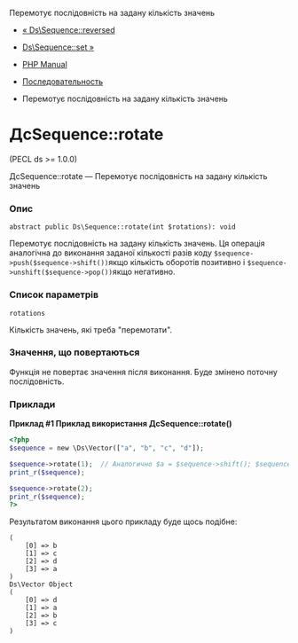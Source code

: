 Перемотує послідовність на задану кількість значень

-   [« Ds\\Sequence::reversed](ds-sequence.reversed.html)
    
-   [Ds\\Sequence::set »](ds-sequence.set.html)
    
-   [PHP Manual](index.html)
    
-   [Последовательность](class.ds-sequence.html)
    
-   Перемотує послідовність на задану кількість значень
    

# ДсSequence::rotate

(PECL ds >= 1.0.0)

ДсSequence::rotate — Перемотує послідовність на задану кількість значень

### Опис

```methodsynopsis
abstract public Ds\Sequence::rotate(int $rotations): void
```

Перемотує послідовність на задану кількість значень. Ця операція аналогічна до виконання заданої кількості разів коду `$sequence->push($sequence->shift())`якщо кількість оборотів позитивно і `$sequence->unshift($sequence->pop())`якщо негативно.

### Список параметрів

`rotations`

Кількість значень, які треба "перемотати".

### Значення, що повертаються

Функція не повертає значення після виконання. Буде змінено поточну послідовність.

### Приклади

**Приклад #1 Приклад використання **ДсSequence::rotate()****

```php
<?php
$sequence = new \Ds\Vector(["a", "b", "c", "d"]);

$sequence->rotate(1);  // Аналогично $a = $sequence->shift(); $sequence->push($a);
print_r($sequence);

$sequence->rotate(2);
print_r($sequence);
?>
```

Результатом виконання цього прикладу буде щось подібне:

```
(
    [0] => b
    [1] => c
    [2] => d
    [3] => a
)
Ds\Vector Object
(
    [0] => d
    [1] => a
    [2] => b
    [3] => c
)
```